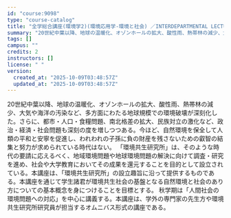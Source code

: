 ```yaml
---
id: "course:9098"
type: "course-catalog"
title: "全学総合講座(環境学2)(環境応用学-環境と社会) ／INTERDEPARTMENTAL LECTURES(ENVIRON. STUDIES 2)(APPLIED ENVIRON. STUDIES:THE ENVIRONMENT AND SOCIETY)"
summary: "20世紀中葉以降、地球の温暖化、オゾンホールの拡大、酸性雨、熱帯林の減少、大気や海洋の汚染など、多方面にわたる地球規模での環境破壊が深刻化した。さらに、都市・人口・食糧問題、南北格差の拡大、民族対立の激化など、政治・経済・社会問題も深刻の度…"
tags: []
campus: ""
credits: 2
instructors: []
license: " "
version:
  created_at: "2025-10-09T03:48:57Z"
  updated_at: "2025-10-09T03:48:57Z"
---
```


20世紀中葉以降、地球の温暖化、オゾンホールの拡大、酸性雨、熱帯林の減少、大気や海洋の汚染など、多方面にわたる地球規模での環境破壊が深刻化した。さらに、都市・人口・食糧問題、南北格差の拡大、民族対立の激化など、政治・経済・社会問題も深刻の度を増しつつある。今ほど、自然環境を保全して人類の平和と安寧を促進し、われわれの子孫に負の財産を残さないための叡智の結集と努力が求められている時代はない。 「環境共生研究所」は、そのような時代の要請に応えるべく、地域環境問題や地球環境問題の解決に向けて調査・研究を進め、社会や大学教育においてその成果を還元することを目的として設立されている。本講座は、「環境共生研究所」の設立趣旨に沿って提供するものである。本講座を通じて学生諸君が環境共生社会の基盤となる自然環境と社会のあり方についての基本概念を身につけることを目標とする。 秋学期は「人間社会の環境問題への対応」を中心に講義する。本講座は、学外の専門家の先生方や環境共生研究所研究員が担当するオムニバス形式の講座である。

